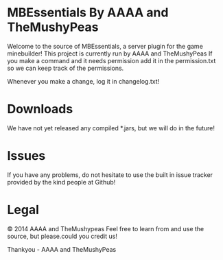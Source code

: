 MBEssentials By AAAA and TheMushyPeas
=====================================

Welcome to the source of MBEssentials, a server plugin for the game minebuilder!
This project is currently run by AAAA and TheMushyPeas
If you make a command and it needs permission add it in the permission.txt 
so we can keep track of the permissions.

Whenever you make a change, log it in changelog.txt!

Downloads
=========

We have not yet released any compiled *.jars, but we will do in the future!

Issues
======

If you have any problems, do not hesitate to use the built in issue tracker provided by the kind people at  Github!

Legal
=====

© 2014 AAAA and TheMushypeas
Feel free to learn from and use the source, but please.could you credit us!

Thankyou - AAAA and TheMushyPeas
